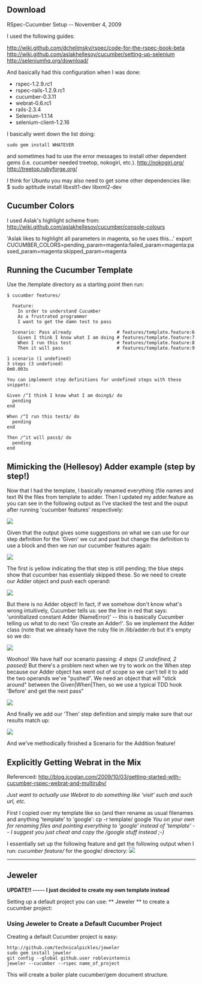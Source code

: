 Download
--------

RSpec-Cucumber Setup -- November 4, 2009

I used the following guides:

<http://wiki.github.com/dchelimsky/rspec/code-for-the-rspec-book-beta><br />
<http://wiki.github.com/aslakhellesoy/cucumber/setting-up-selenium><br />
<http://seleniumhq.org/download/><br />

And basically had this configuration when I was done:
* rspec-1.2.9.rc1
* rspec-rails-1.2.9.rc1
* cucumber-0.3.11
* webrat-0.6.rc1
* rails-2.3.4
* Selenium-1.1.14
* selenium-client-1.2.16

I basically went down the list doing:

    sudo gem install WHATEVER

and sometimes had to use the error messages to install other dependent gems (i.e. cucumber needed treetop, nokogiri, etc.).
<http://nokogiri.org/>
<http://treetop.rubyforge.org/>
 
I think for Ubuntu you may also need to get some other dependencies like:
    $ sudo aptitude install libxslt1-dev libxml2-dev

Cucumber Colors 
---------------
I used Aslak's highlight scheme from:
<http://wiki.github.com/aslakhellesoy/cucumber/console-colours><br />

'Aslak likes to highlight all parameters in magenta, so he uses this...'
    export CUCUMBER_COLORS=pending_param=magenta:failed_param=magenta:passed_param=magenta:skipped_param=magenta


Running the Cucumber Template
------------
Use the /template directory as a starting point then run:
    
    $ cucumber features/

      Feature:
        In order to understand Cucumber
        As a frustrated programmer
        I want to get the damn test to pass

      Scenario: Pass already                 # features/template.feature:6
        Given I think I know what I am doing # features/template.feature:7
        When I run this test                 # features/template.feature:8
        Then it will pass                    # features/template.feature:9

    1 scenario (1 undefined)
    3 steps (3 undefined)
    0m0.003s

    You can implement step definitions for undefined steps with these snippets:

    Given /^I think I know what I am doing$/ do
      pending
    end

    When /^I run this test$/ do
      pending
    end

    Then /^it will pass$/ do
      pending
    end
    

Mimicking the (Hellesoy) Adder example (step by step!)
------------
Now that I had the template, I basically renamed everything (file names and text IN the files from template to adder. Then I updated my adder.feature as you can see in the following output as I've stacked the test and the ouput after running 'cucumber features' respectively:

<img src="/roblevintennis/my-configs/raw/master/cucumber/adder_1_no_pass.png" />
 
Given that the output gives some suggestions on what we can use for our step definition for the 'Given' we cut and past but change the definition to use a block and then we run our cucumber features again:

<img src="/roblevintennis/my-configs/raw/master/cucumber/adder_2_first_step_def.png" />

The first is yellow indicating the that step is still pending; the blue steps show that cucumber has essentialy skipped these. So we need to create our Adder object and push each operand:

<img src="/roblevintennis/my-configs/raw/master/cucumber/adder_3_no_Adder.png" />

But there is no Adder object! In fact, if we somehow don't know what's wrong intuitively, Cucumber tells us: see the line in red that says: 'uninitialized constant Adder (NameError)' -- this is basically Cucumber telling us what to do next 'Go create an Adder!'. So we implement the Adder class (note that we already have the ruby file in /lib/adder.rb but it's empty so we do:

<img src="/roblevintennis/my-configs/raw/master/cucumber/adder_4_2_passing.png" />

Woohoo! We have half our scenario passing: _4 steps (2 undefined, 2 passed)_ But there's a problem next when we try to work on the When step because our Adder object has went out of scope so we can't tell it to add the two operands we've "pushed". We need an object that will "stick around" between the Given|When|Then, so we use a typical TDD hook 'Before' and get the next pass"

<img src="/roblevintennis/my-configs/raw/master/cucumber/adder_5_before_hook.png" />

And finally we add our 'Then' step definition and simply make sure that our results match up:

<img src="/roblevintennis/my-configs/raw/master/cucumber/adder_6_pass.png" />

And we've methodically finished a Scenario for the Addition feature!


Explicitly Getting Webrat in the Mix
------------------------------------
Referenced: <http://blog.jcoglan.com/2009/10/03/getting-started-with-cucumber-rspec-webrat-and-multiruby/>

_Just want to actually use Webrat to do something like 'visit' such and such url, etc._

First I copied over my template like so (and then rename as usual filenames and anything 'template' to 'google':
cp -r template/ google
*You on your own for renaming files and pointing everything to 'google' instead of 'template' -- I suggest you just cheat and copy the /google stuff instead ;-)*

I essentially set up the following feature and get the following output when I run: *cucumber feature/* for the google/ directory:
<img src="/roblevintennis/my-configs/raw/master/cucumber/google_webrat_1.png" />










------------
Jeweler
------------

__UPDATE!! ----- I just decided to create my own template instead__

Setting up a default project you can use: ** Jeweler ** to create a cucumber project:

### Using Jeweler to Create a Default Cucumber Project ###

Creating a default Cucumber project is easy:

    http://github.com/technicalpickles/jeweler
    sudo gem install jeweler
    git config --global github.user roblevintennis
    jeweler --cucumber --rspec name_of_project

This will create a boiler plate cucumber/gem document structure.

